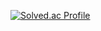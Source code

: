 [![Solved.ac Profile](http://mazassumnida.wtf/api/v2/generate_badge?boj=ujunhwan)](https://solved.ac/ujunhwan/)
